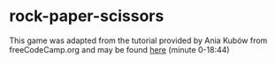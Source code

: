 # rock-paper-scissors

This game was adapted from the tutorial provided by Ania Kubów from freeCodeCamp.org and may be found [here](https://www.youtube.com/watch?v=ec8vSKJuZTk) (minute 0-18:44)